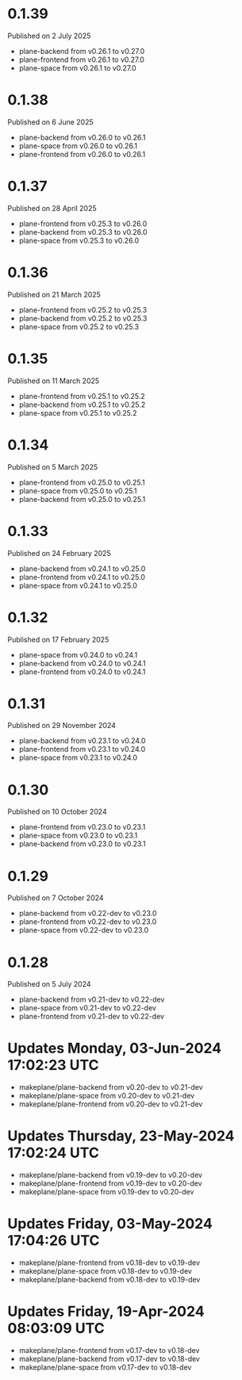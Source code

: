 # 0.1.39

Published on 2 July 2025

- plane-backend from v0.26.1 to v0.27.0
- plane-frontend from v0.26.1 to v0.27.0
- plane-space from v0.26.1 to v0.27.0

# 0.1.38

Published on 6 June 2025

- plane-backend from v0.26.0 to v0.26.1
- plane-space from v0.26.0 to v0.26.1
- plane-frontend from v0.26.0 to v0.26.1

# 0.1.37

Published on 28 April 2025

- plane-frontend from v0.25.3 to v0.26.0
- plane-backend from v0.25.3 to v0.26.0
- plane-space from v0.25.3 to v0.26.0

# 0.1.36

Published on 21 March 2025

- plane-frontend from v0.25.2 to v0.25.3
- plane-backend from v0.25.2 to v0.25.3
- plane-space from v0.25.2 to v0.25.3

# 0.1.35

Published on 11 March 2025

- plane-frontend from v0.25.1 to v0.25.2
- plane-backend from v0.25.1 to v0.25.2
- plane-space from v0.25.1 to v0.25.2

# 0.1.34

Published on 5 March 2025

- plane-frontend from v0.25.0 to v0.25.1
- plane-space from v0.25.0 to v0.25.1
- plane-backend from v0.25.0 to v0.25.1

# 0.1.33

Published on 24 February 2025

- plane-backend from v0.24.1 to v0.25.0
- plane-frontend from v0.24.1 to v0.25.0
- plane-space from v0.24.1 to v0.25.0

# 0.1.32

Published on 17 February 2025

- plane-space from v0.24.0 to v0.24.1
- plane-backend from v0.24.0 to v0.24.1
- plane-frontend from v0.24.0 to v0.24.1

# 0.1.31

Published on 29 November 2024

- plane-backend from v0.23.1 to v0.24.0
- plane-frontend from v0.23.1 to v0.24.0
- plane-space from v0.23.1 to v0.24.0

# 0.1.30

Published on 10 October 2024

- plane-frontend from v0.23.0 to v0.23.1
- plane-space from v0.23.0 to v0.23.1
- plane-backend from v0.23.0 to v0.23.1

# 0.1.29

Published on 7 October 2024

- plane-backend from v0.22-dev to v0.23.0
- plane-frontend from v0.22-dev to v0.23.0
- plane-space from v0.22-dev to v0.23.0

# 0.1.28

Published on 5 July 2024

- plane-backend from v0.21-dev to v0.22-dev
- plane-space from v0.21-dev to v0.22-dev
- plane-frontend from v0.21-dev to v0.22-dev

# Updates Monday, 03-Jun-2024 17:02:23 UTC
- makeplane/plane-backend from v0.20-dev to v0.21-dev
- makeplane/plane-space from v0.20-dev to v0.21-dev
- makeplane/plane-frontend from v0.20-dev to v0.21-dev

# Updates Thursday, 23-May-2024 17:02:24 UTC
- makeplane/plane-backend from v0.19-dev to v0.20-dev
- makeplane/plane-frontend from v0.19-dev to v0.20-dev
- makeplane/plane-space from v0.19-dev to v0.20-dev

# Updates Friday, 03-May-2024 17:04:26 UTC
- makeplane/plane-frontend from v0.18-dev to v0.19-dev
- makeplane/plane-space from v0.18-dev to v0.19-dev
- makeplane/plane-backend from v0.18-dev to v0.19-dev

# Updates Friday, 19-Apr-2024 08:03:09 UTC
- makeplane/plane-frontend from v0.17-dev to v0.18-dev
- makeplane/plane-backend from v0.17-dev to v0.18-dev
- makeplane/plane-space from v0.17-dev to v0.18-dev

